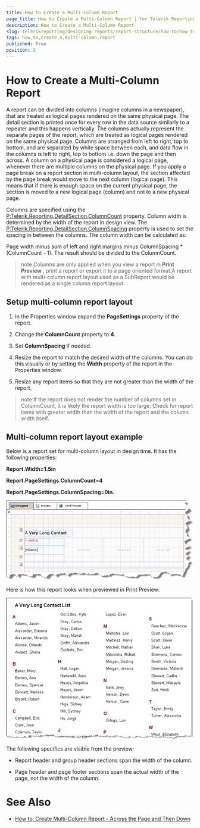 ```yaml
---
title: How to Create a Multi-Column Report
page_title: How to Create a Multi-Column Report | for Telerik Reporting Documentation
description: How to Create a Multi-Column Report
slug: telerikreporting/designing-reports/report-structure/how-to/how-to-create-a-multi-column-report
tags: how,to,create,a,multi-column,report
published: True
position: 3
---
```


# How to Create a Multi-Column Report



A report can be divided into columns (imagine columns in a newspaper), that are treated as logical pages rendered on the same physical page. 
    	The detail section is printed once for every row in the data source similarly to a repeater and this happens vertically. The columns actually 
    	represent the separate pages of the report, which are treated as logical pages rendered on the same physical page. Columns are 
    	arranged from left to right, top to bottom, and are separated by white space between each, and data flow in the columns is left to right, top to 
    	bottom i.e. down the page and then across. A column on a physical page is considered a logical page, whenever there are multiple columns on the physical page. If you apply a page break
    	on a report section in multi-column layout, the section affected by the page break would move to the next column (logical page). This means that if 
    	there is enough space on the current physical page, the section is moved to a new logical page (column) and not to a new physical page.
    	

Columns are specified using the [P:Telerik.Reporting.DetailSection.ColumnCount]() property. 
    	Column width is determined by the width of the report in design view. The [P:Telerik.Reporting.DetailSection.ColumnSpacing]() 
    	property is used to set the spacing in between the columns. The column width can be calculated as:

Page width minus sum of left and right margins minus ColumnSpacing * (ColumnCount - 1). The result should be divided to the ColumnCount.

>note Columns are only applied when you view a report in  __Print Preview__ , print a report or export it to a page oriented format.A report with multi-column report layout used as a SubReport would be rendered as a single column report layout.


## Setup multi-column report layout

1. In the Properties window expand the __PageSettings__ property of the report.
        	

1. Change the __ColumnCount__ property to __4__.
        	

1. Set __ColumnSpacing__ if needed.

1. Resize the report to match the desired width of the columns. You can do this visually or by setting the __Width__
			property of the report in the Properties window.
        	

1. Resize any report items so that they are not greater than the width of the report.
        	

>note If the report does not render the number of columns set in ColumnCount, it is likely the report width is too large.			Check for report items with greater width than the width of the report and the column width itself.        	


## Multi-column report layout example

Below is a report set for multi-column layout in design time. It has the following properties:

__Report.Width=1.5in__

__Report.PageSettings.ColumnCount=4__

__Report.PageSettings.ColumnSpacing=0in.__

  
  ![](images/ReportMultiColumnA.png)

Here is how this report looks when previewed in Print Preview:

  
  ![](images/ReportMultiColumnB.png)

The following specifics are visible from the preview:

* Report header and group header sections span the width of the column.

* Page header and page footer sections span the actual width of the page, not the width of the column.

# See Also


 * [How to: Create Multi-Column Report - Across the Page and Then Down](http://www.telerik.com/support/kb/reporting/details/how-to-create-multi-column-report---across-the-page-and-then-down)
